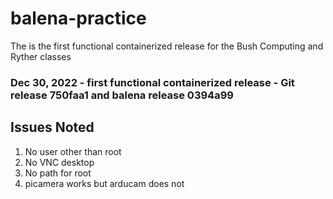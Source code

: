 # balena-practice
The is the first functional containerized release for the Bush Computing and Ryther classes

### Dec 30, 2022 - first functional containerized release - Git release 750faa1 and balena release 0394a99

## Issues Noted
1. No user other than root
2. No VNC desktop
3. No path for root
4. picamera works but arducam does not